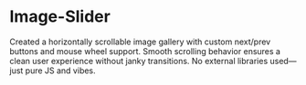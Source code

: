 # Image-Slider
Created a horizontally scrollable image gallery with custom next/prev buttons and mouse wheel support. Smooth scrolling behavior ensures a clean user experience without janky transitions. No external libraries used—just pure JS and vibes.
